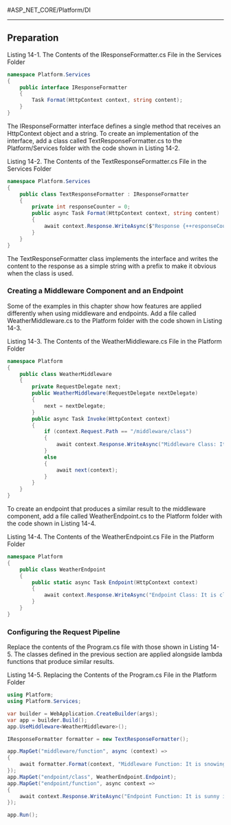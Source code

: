 #ASP_NET_CORE/Platform/DI

---

## Preparation

Listing 14-1. The Contents of the IResponseFormatter.cs File in the Services Folder

```cs
namespace Platform.Services 
{
	public interface IResponseFormatter 
	{
		Task Format(HttpContext context, string content);
	}
}
```

The IResponseFormatter interface defines a single method that receives an HttpContext object and a
string. To create an implementation of the interface, add a class called TextResponseFormatter.cs to the
Platform/Services folder with the code shown in Listing 14-2.

Listing 14-2. The Contents of the TextResponseFormatter.cs File in the Services Folder
```cs
namespace Platform.Services 
{
	public class TextResponseFormatter : IResponseFormatter 
	{
		private int responseCounter = 0;
		public async Task Format(HttpContext context, string content) 
		{
			await context.Response.WriteAsync($"Response {++responseCounter}:\n{content}");
		}
	}
}
```

The TextResponseFormatter class implements the interface and writes the content to the response as a
simple string with a prefix to make it obvious when the class is used.

### Creating a Middleware Component and an Endpoint

Some of the examples in this chapter show how features are applied differently when using middleware
and endpoints. Add a file called WeatherMiddleware.cs to the Platform folder with the code shown in
Listing 14-3.

Listing 14-3. The Contents of the WeatherMiddleware.cs File in the Platform Folder

```cs
namespace Platform 
{
	public class WeatherMiddleware 
	{
		private RequestDelegate next;
		public WeatherMiddleware(RequestDelegate nextDelegate) 
		{
			next = nextDelegate;
		}
		public async Task Invoke(HttpContext context) 
		{
			if (context.Request.Path == "/middleware/class") 
			{
				await context.Response.WriteAsync("Middleware Class: It is raining in London");
			}
			else 
			{
				await next(context);
			}
		}
	}
}
```

To create an endpoint that produces a similar result to the middleware component, add a file called
WeatherEndpoint.cs to the Platform folder with the code shown in Listing 14-4.

Listing 14-4. The Contents of the WeatherEndpoint.cs File in the Platform Folder

```cs
namespace Platform 
{
	public class WeatherEndpoint 
	{
		public static async Task Endpoint(HttpContext context) 
		{
			await context.Response.WriteAsync("Endpoint Class: It is cloudy in Milan");
		}
	}
}
```

### Configuring the Request Pipeline

Replace the contents of the Program.cs file with those shown in Listing 14-5. The classes defined in the
previous section are applied alongside lambda functions that produce similar results.

Listing 14-5. Replacing the Contents of the Program.cs File in the Platform Folder

```cs
using Platform;
using Platform.Services;

var builder = WebApplication.CreateBuilder(args);
var app = builder.Build();
app.UseMiddleware<WeatherMiddleware>();

IResponseFormatter formatter = new TextResponseFormatter();

app.MapGet("middleware/function", async (context) => 
{
	await formatter.Format(context, "Middleware Function: It is snowing in Chicago");
});
app.MapGet("endpoint/class", WeatherEndpoint.Endpoint);
app.MapGet("endpoint/function", async context => 
{
	await context.Response.WriteAsync("Endpoint Function: It is sunny in LA");
});

app.Run();
```
